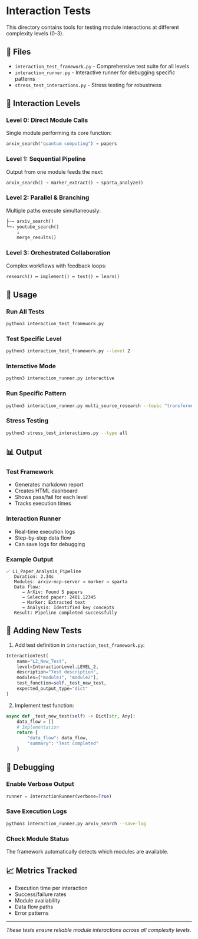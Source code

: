 # Interaction Tests

This directory contains tools for testing module interactions at different complexity levels (0-3).

## 📁 Files

- `interaction_test_framework.py` - Comprehensive test suite for all levels
- `interaction_runner.py` - Interactive runner for debugging specific patterns
- `stress_test_interactions.py` - Stress testing for robustness

## 🎯 Interaction Levels

### Level 0: Direct Module Calls
Single module performing its core function:
```python
arxiv_search("quantum computing") → papers
```

### Level 1: Sequential Pipeline
Output from one module feeds the next:
```python
arxiv_search() → marker_extract() → sparta_analyze()
```

### Level 2: Parallel & Branching
Multiple paths execute simultaneously:
```python
├─→ arxiv_search()
└─→ youtube_search()
    ↓
    merge_results()
```

### Level 3: Orchestrated Collaboration
Complex workflows with feedback loops:
```python
research() ↔ implement() ↔ test() ↔ learn()
```

## 🚀 Usage

### Run All Tests
```bash
python3 interaction_test_framework.py
```

### Test Specific Level
```bash
python3 interaction_test_framework.py --level 2
```

### Interactive Mode
```bash
python3 interaction_runner.py interactive
```

### Run Specific Pattern
```bash
python3 interaction_runner.py multi_source_research --topic "transformers"
```

### Stress Testing
```bash
python3 stress_test_interactions.py --type all
```

## 📊 Output

### Test Framework
- Generates markdown report
- Creates HTML dashboard
- Shows pass/fail for each level
- Tracks execution times

### Interaction Runner
- Real-time execution logs
- Step-by-step data flow
- Can save logs for debugging

### Example Output
```
✅ L1_Paper_Analysis_Pipeline
   Duration: 2.34s
   Modules: arxiv-mcp-server → marker → sparta
   Data flow:
      → ArXiv: Found 5 papers
      → Selected paper: 2401.12345
      → Marker: Extracted text
      → Analysis: Identified key concepts
   Result: Pipeline completed successfully
```

## 🔧 Adding New Tests

1. Add test definition in `interaction_test_framework.py`:
```python
InteractionTest(
    name="L2_New_Test",
    level=InteractionLevel.LEVEL_2,
    description="Test description",
    modules=["module1", "module2"],
    test_function=self._test_new_test,
    expected_output_type="dict"
)
```

2. Implement test function:
```python
async def _test_new_test(self) -> Dict[str, Any]:
    data_flow = []
    # Implementation
    return {
        "data_flow": data_flow,
        "summary": "Test completed"
    }
```

## 🐛 Debugging

### Enable Verbose Output
```python
runner = InteractionRunner(verbose=True)
```

### Save Execution Logs
```bash
python3 interaction_runner.py arxiv_search --save-log
```

### Check Module Status
The framework automatically detects which modules are available.

## 📈 Metrics Tracked

- Execution time per interaction
- Success/failure rates
- Module availability
- Data flow paths
- Error patterns

---

*These tests ensure reliable module interactions across all complexity levels.*